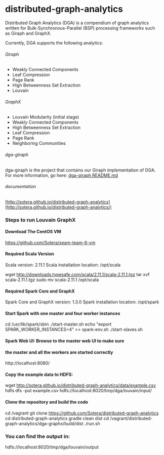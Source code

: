 distributed-graph-analytics
===========================

Distributed Graph Analytics (DGA) is a compendium of graph analytics written for Bulk-Synchronous-Parallel (BSP) processing frameworks such as Giraph and GraphX.

Currently, DGA supports the following analytics:

###### Giraph
- Weakly Connected Components
- Leaf Compression
- Page Rank
- High Betweenness Set Extraction
- Louvain

###### GraphX
- Louvain Modularity (initial stage)
- Weakly Connected Components
- High Betweenness Set Extraction
- Leaf Compression
- Page Rank
- Neighboring Communities

###### dga-giraph
dga-giraph is the project that contains our Giraph implementation of DGA.  For more information, go here: [dga-giraph README.md](https://github.com/Sotera/distributed-graph-analytics/tree/master/dga-giraph)

###### documentation
[http://sotera.github.io/distributed-graph-analytics](http://sotera.github.io/distributed-graph-analytics/)




### Steps to run Louvain GraphX
#### Download The CentOS VM
https://github.com/Sotera/seam-team-6-vm

#### Required Scala Version
Scala version: 2.11.1
Scala installation location: /opt/scala

wget http://downloads.typesafe.com/scala/2.11.1/scala-2.11.1.tgz
tar xvf scala-2.11.1.tgz
sudo mv scala-2.11.1 /opt/scala

#### Required Spark Core and GraphX
Spark Core and GraphX version: 1.3.0
Spark installation location: /opt/spark

#### Start Spark with one master and four worker instances
cd /usr/lib/spark/sbin
./start-master.sh
echo "export SPARK_WORKER_INSTANCES=4" >> spark-env.sh
./start-slaves.sh

#### Spark Web UI: Browse to the master web UI to make sure
#### the master and all the workers are started correctly
http://localhost:8080/

#### Copy the example data to HDFS:
wget http://sotera.github.io/distributed-graph-analytics/data/example.csv
hdfs dfs -put example.csv hdfs://localhost:8020/tmp/dga/louvain/input/

#### Clone the repository and build the code
cd /vagrant
git clone https://github.com/Sotera/distributed-graph-analytics
cd distributed-graph-analytics
gradle clean dist
cd /vagrant/distributed-graph-analytics/dga-graphx/build/dist
./run.sh

### You can find the output in:
hdfs://localhost:8020/tmp/dga/louvain/output
